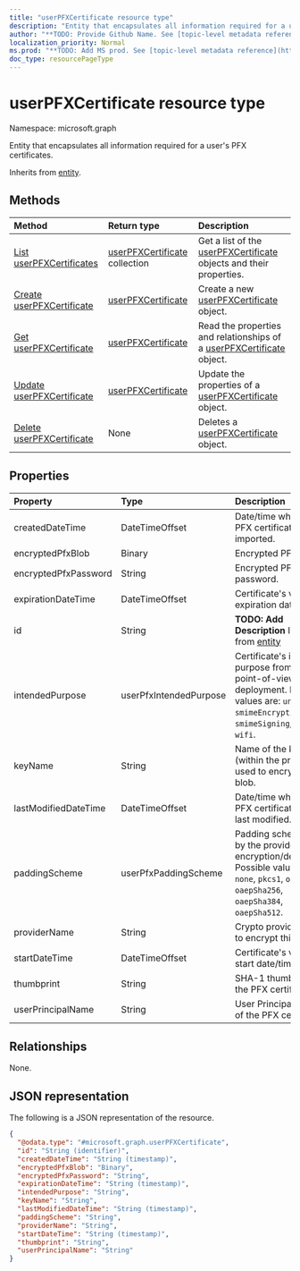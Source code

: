 ```yaml
---
title: "userPFXCertificate resource type"
description: "Entity that encapsulates all information required for a user's PFX certificates."
author: "**TODO: Provide Github Name. See [topic-level metadata reference](https://msgo.azurewebsites.net/add/document/guidelines/metadata.html#topic-level-metadata)**"
localization_priority: Normal
ms.prod: "**TODO: Add MS prod. See [topic-level metadata reference](https://msgo.azurewebsites.net/add/document/guidelines/metadata.html#topic-level-metadata)**"
doc_type: resourcePageType
---
```


# userPFXCertificate resource type

Namespace: microsoft.graph



Entity that encapsulates all information required for a user's PFX certificates.


Inherits from [entity](../resources/entity.md).

## Methods
|Method|Return type|Description|
|:---|:---|:---|
|[List userPFXCertificates](../api/userpfxcertificate-list.md)|[userPFXCertificate](../resources/userpfxcertificate.md) collection|Get a list of the [userPFXCertificate](../resources/userpfxcertificate.md) objects and their properties.|
|[Create userPFXCertificate](../api/userpfxcertificate-create.md)|[userPFXCertificate](../resources/userpfxcertificate.md)|Create a new [userPFXCertificate](../resources/userpfxcertificate.md) object.|
|[Get userPFXCertificate](../api/userpfxcertificate-get.md)|[userPFXCertificate](../resources/userpfxcertificate.md)|Read the properties and relationships of a [userPFXCertificate](../resources/userpfxcertificate.md) object.|
|[Update userPFXCertificate](../api/userpfxcertificate-update.md)|[userPFXCertificate](../resources/userpfxcertificate.md)|Update the properties of a [userPFXCertificate](../resources/userpfxcertificate.md) object.|
|[Delete userPFXCertificate](../api/userpfxcertificate-delete.md)|None|Deletes a [userPFXCertificate](../resources/userpfxcertificate.md) object.|

## Properties
|Property|Type|Description|
|:---|:---|:---|
|createdDateTime|DateTimeOffset|Date/time when this PFX certificate was imported.|
|encryptedPfxBlob|Binary|Encrypted PFX blob.|
|encryptedPfxPassword|String|Encrypted PFX password.|
|expirationDateTime|DateTimeOffset|Certificate's validity expiration date/time.|
|id|String|**TODO: Add Description** Inherited from [entity](../resources/entity.md)|
|intendedPurpose|userPfxIntendedPurpose|Certificate's intended purpose from the point-of-view of deployment. Possible values are: `unassigned`, `smimeEncryption`, `smimeSigning`, `vpn`, `wifi`.|
|keyName|String|Name of the key (within the provider) used to encrypt the blob.|
|lastModifiedDateTime|DateTimeOffset|Date/time when this PFX certificate was last modified.|
|paddingScheme|userPfxPaddingScheme|Padding scheme used by the provider during encryption/decryption. Possible values are: `none`, `pkcs1`, `oaepSha1`, `oaepSha256`, `oaepSha384`, `oaepSha512`.|
|providerName|String|Crypto provider used to encrypt this blob.|
|startDateTime|DateTimeOffset|Certificate's validity start date/time.|
|thumbprint|String|SHA-1 thumbprint of the PFX certificate.|
|userPrincipalName|String|User Principal Name of the PFX certificate.|

## Relationships
None.

## JSON representation
The following is a JSON representation of the resource.
<!-- {
  "blockType": "resource",
  "keyProperty": "id",
  "@odata.type": "microsoft.graph.userPFXCertificate",
  "baseType": "microsoft.graph.entity",
  "openType": false
}
-->
``` json
{
  "@odata.type": "#microsoft.graph.userPFXCertificate",
  "id": "String (identifier)",
  "createdDateTime": "String (timestamp)",
  "encryptedPfxBlob": "Binary",
  "encryptedPfxPassword": "String",
  "expirationDateTime": "String (timestamp)",
  "intendedPurpose": "String",
  "keyName": "String",
  "lastModifiedDateTime": "String (timestamp)",
  "paddingScheme": "String",
  "providerName": "String",
  "startDateTime": "String (timestamp)",
  "thumbprint": "String",
  "userPrincipalName": "String"
}
```

